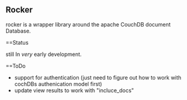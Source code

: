 Rocker
-----------------

rocker is a wrapper library around the apache CouchDB document Database.

==Status


still In *very* early development. 



==ToDo

* support for authentication (just need to figure out how to work with cochDBs authenication model first)
* update view results to work with "incluce_docs"
